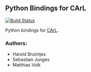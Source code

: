 Python Bindings for CArL
------------------------

[![Build Status](https://travis-ci.org/moves-rwth/pycarl.svg?branch=master)](https://travis-ci.org/moves-rwth/pycarl)

Python bindings for [CArL](https://github.com/smtrat/carl).

### Authors:

- Harold Bruintjes
- Sebastian Junges
- Matthias Volk
